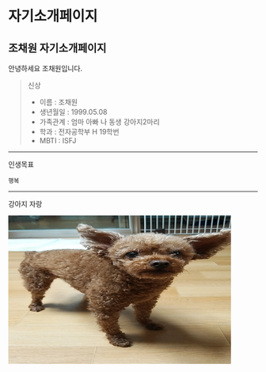 # 자기소개페이지
조채원 자기소개페이지
-------------
안녕하세요 조채원입니다.

> 신상
>   * 이름 : 조채원
>   * 생년월일 : 1999.05.08
>   * 가족관계 : 엄마 아빠 나 동생 강아지2마리
>   * 학과 : 전자공학부 H 19학번
>   * MBTI : ISFJ

* * * 
인생목표 

    행복
***
강아지 자랑 

<img src="./venv/1.jpg" width="450px" height="300px"></img><br/>


